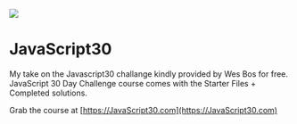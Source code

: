 ![](https://javascript30.com/images/JS3-social-share.png)

# JavaScript30

My take on the Javascript30 challange kindly provided by Wes Bos for free.
JavaScript 30 Day Challenge course comes with the Starter Files + Completed solutions.

Grab the course at [https://JavaScript30.com](https://JavaScript30.com)
